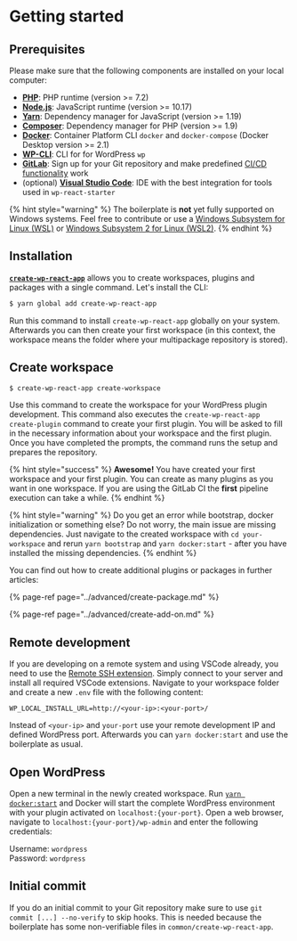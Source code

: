 # Getting started

## Prerequisites

Please make sure that the following components are installed on your local computer:

-   [**PHP**](https://www.php.net/manual/en/install.unix.debian.php): PHP runtime (version >= 7.2)
-   [**Node.js**](https://nodejs.org/): JavaScript runtime (version >= 10.17)
-   [**Yarn**](https://yarnpkg.com/lang/en/): Dependency manager for JavaScript (version >= 1.19)
-   [**Composer**](https://getcomposer.org/): Dependency manager for PHP (version >= 1.9)
-   [**Docker**](https://docs.docker.com/install/): Container Platform CLI `docker` and `docker-compose` (Docker Desktop version >= 2.1)
-   [**WP-CLI**](https://wp-cli.org/#installing): CLI for for WordPress `wp`
-   [**GitLab**](https://gitlab.com): Sign up for your Git repository and make predefined [CI/CD functionality](../gitlab-integration/predefined-pipeline.md) work
-   (optional) [**Visual Studio Code**](https://code.visualstudio.com/): IDE with the best integration for tools used in `wp-react-starter`

{% hint style="warning" %}
The boilerplate is **not** yet fully supported on Windows systems. Feel free to contribute or use a [Windows Subsystem for Linux (WSL)](https://docs.microsoft.com/windows/wsl/install-win10) or [Windows Subsystem 2 for Linux (WSL2)](https://docs.microsoft.com/windows/wsl/wsl2-install).
{% endhint %}

## Installation

[**`create-wp-react-app`**](https://github.com/devowlio/create-wp-react-app) allows you to create workspaces, plugins and packages with a single command. Let's install the CLI:

```bash
$ yarn global add create-wp-react-app
```

Run this command to install `create-wp-react-app` globally on your system. Afterwards you can then create your first workspace (in this context, the workspace means the folder where your multipackage repository is stored).

## Create workspace

```bash
$ create-wp-react-app create-workspace
```

Use this command to create the workspace for your WordPress plugin development. This command also executes the `create-wp-react-app create-plugin` command to create your first plugin. You will be asked to fill in the necessary information about your workspace and the first plugin. Once you have completed the prompts, the command runs the setup and prepares the repository.

{% hint style="success" %}
**Awesome!** You have created your first workspace and your first plugin. You can create as many plugins as you want in one workspace. If you are using the GitLab CI the **first** pipeline execution can take a while.
{% endhint %}

{% hint style="warning" %}
Do you get an error while bootstrap, docker initialization or something else? Do not worry, the main issue are missing dependencies. Just navigate to the created workspace with `cd your-workspace` and rerun `yarn bootstrap` and `yarn docker:start` - after you have installed the missing dependencies.
{% endhint %}

You can find out how to create additional plugins or packages in further articles:

{% page-ref page="../advanced/create-package.md" %}

{% page-ref page="../advanced/create-add-on.md" %}

## Remote development

If you are developing on a remote system and using VSCode already, you need to use the [Remote SSH extension](https://marketplace.visualstudio.com/items?itemName=ms-vscode-remote.remote-ssh). Simply connect to your server and install all required VSCode extensions. Navigate to your workspace folder and create a new `.env` file with the following content:

```
WP_LOCAL_INSTALL_URL=http://<your-ip>:<your-port>/
```

Instead of `<your-ip>` and `your-port` use your remote development IP and defined WordPress port. Afterwards you can `yarn docker:start` and use the boilerplate as usual.

## Open WordPress

Open a new terminal in the newly created workspace. Run [`yarn docker:start`](available-commands/root.md#development) and Docker will start the complete WordPress environment with your plugin activated on `localhost:{your-port}`. Open a web browser, navigate to `localhost:{your-port}/wp-admin` and enter the following credentials:

Username: `wordpress`  
Password: `wordpress`

## Initial commit

If you do an initial commit to your Git repository make sure to use `git commit [...] --no-verify` to skip hooks. This is needed because the boilerplate has some non-verifiable files in `common/create-wp-react-app`.
